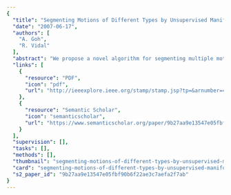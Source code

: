 ```yaml
---
{
  "title": "Segmenting Motions of Different Types by Unsupervised Manifold Clustering",
  "date": "2007-06-17",
  "authors": [
    "A. Goh",
    "R. Vidal"
  ],
  "abstract": "We propose a novel algorithm for segmenting multiple motions of different types from point correspondences in multiple affine or perspective views. Since point trajectories associated with different motions live in different manifolds, traditional approaches deal with only one manifold type: linear subspaces for affine views, and homographic, bilinear and trilinear varieties for two and three perspective views. As real motion sequences contain motions of different types, we cast motion segmentation as a problem of clustering manifolds of different types. Rather than explicitly modeling each manifold as a linear, bilinear or multilinear variety, we use nonlinear dimensionality reduction to learn a low-dimensional representation of the union of all manifolds. We show that for a union of separated manifolds, the LLE algorithm computes a matrix whose null space contains vectors giving the segmentation of the data. An analysis of the variance of these vectors allows us to distinguish them from other vectors in the null space. This leads to a new algorithm for clustering both linear and nonlinear manifolds. Although this algorithm is theoretically designed for separated manifolds, our experiments demonstrate its performance on real data where this assumption does not hold. We test our algorithm on the Hopkins 155 motion segmentation database and achieve an average classification error of 4.8%, which compares favorably against state-of-the art multiframe motion segmentation methods.",
  "links": [
    {
      "resource": "PDF",
      "icon": "pdf",
      "url": "http://ieeexplore.ieee.org/stamp/stamp.jsp?tp=&arnumber=4270260"
    },
    {
      "resource": "Semantic Scholar",
      "icon": "semanticscholar",
      "url": "https://www.semanticscholar.org/paper/9b27aa9e13547e05fbf90b6f22ae3c7aefa2f7ab"
    }
  ],
  "supervision": [],
  "tasks": [],
  "methods": [],
  "thumbnail": "segmenting-motions-of-different-types-by-unsupervised-manifold-clustering-thumb.jpg",
  "card": "segmenting-motions-of-different-types-by-unsupervised-manifold-clustering-card.jpg",
  "s2_paper_id": "9b27aa9e13547e05fbf90b6f22ae3c7aefa2f7ab"
}
---
```


